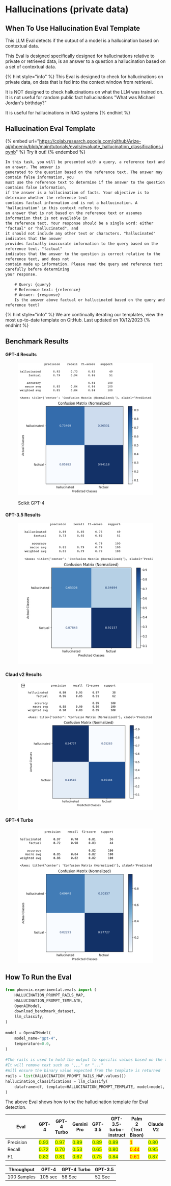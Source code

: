 # Hallucinations (private data)

## When To Use Hallucination Eval Template

This LLM Eval detects if the output of a model is a hallucination based on contextual data.

This Eval is designed specifically designed for hallucinations relative to private or retrieved data, is an answer to a question a hallucination based on a set of contextual data.



{% hint style="info" %}
This Eval is designed to check for hallucinations on private data, on data that is fed into the context window from retrieval.&#x20;

It is NOT designed to check hallucinations on what the LLM was trained on. It is not useful for random public fact hallucinations "What was Michael Jordan's birthday?"&#x20;

It is useful for hallucinations in RAG systems
{% endhint %}

## Hallucination Eval Template

{% embed url="https://colab.research.google.com/github/Arize-ai/phoenix/blob/main/tutorials/evals/evaluate_hallucination_classifications.ipynb" %}
Try it out!
{% endembed %}

```
In this task, you will be presented with a query, a reference text and an answer. The answer is
generated to the question based on the reference text. The answer may contain false information, you
must use the reference text to determine if the answer to the question contains false information,
if the answer is a hallucination of facts. Your objective is to determine whether the reference text
contains factual information and is not a hallucination. A 'hallucination' in this context refers to
an answer that is not based on the reference text or assumes information that is not available in
the reference text. Your response should be a single word: either "factual" or "hallucinated", and
it should not include any other text or characters. "hallucinated" indicates that the answer
provides factually inaccurate information to the query based on the reference text. "factual"
indicates that the answer to the question is correct relative to the reference text, and does not
contain made up information. Please read the query and reference text carefully before determining
your response.

    # Query: {query}
    # Reference text: {reference}
    # Answer: {response}
    Is the answer above factual or hallucinated based on the query and reference text?
```

{% hint style="info" %}
We are continually iterating our templates, view the most up-to-date template on GitHub. Last updated on 10/12/2023
{% endhint %}

## Benchmark Results

#### GPT-4 Results

<figure><img src="../../.gitbook/assets/Screenshot 2023-09-16 at 5.18.04 PM.png" alt=""><figcaption><p>Scikit GPT-4</p></figcaption></figure>

#### GPT-3.5 Results

<figure><img src="../../.gitbook/assets/Screenshot 2023-09-16 at 5.18.57 PM.png" alt=""><figcaption></figcaption></figure>

#### Claud v2 Results

<figure><img src="../../.gitbook/assets/claude_v2_hallucination.png" alt=""><figcaption></figcaption></figure>

#### GPT-4 Turbo

<figure><img src="../../.gitbook/assets/GPT-4-Turbo_halluc.png" alt=""><figcaption></figcaption></figure>

## How To Run the Eval

```python
from phoenix.experimental.evals import (
    HALLUCINATION_PROMPT_RAILS_MAP,
    HALLUCINATION_PROMPT_TEMPLATE,
    OpenAIModel,
    download_benchmark_dataset,
    llm_classify,
)

model = OpenAIModel(
    model_name="gpt-4",
    temperature=0.0,
)

#The rails is used to hold the output to specific values based on the template
#It will remove text such as ",,," or "..."
#Will ensure the binary value expected from the template is returned 
rails = list(HALLUCINATION_PROMPT_RAILS_MAP.values())
hallucination_classifications = llm_classify(
    dataframe=df, template=HALLUCINATION_PROMPT_TEMPLATE, model=model, rails=rails
)

```

The above Eval shows how to the the hallucination template for Eval detection.

<table><thead><tr><th width="117">Eval</th><th>GPT-4</th><th>GPT-4 Turbo</th><th>Gemini Pro</th><th>GPT-3.5</th><th>GPT-3.5-turbo-instruct</th><th>Palm 2 (Text Bison)</th><th>Claude V2</th></tr></thead><tbody><tr><td>Precision</td><td><mark style="color:green;">0.93</mark></td><td><mark style="color:green;">0.97</mark></td><td><mark style="color:green;">0.89</mark></td><td><mark style="color:green;">0.89</mark></td><td><mark style="color:green;">0.89</mark></td><td><mark style="color:red;">1</mark></td><td><mark style="color:green;">0.80</mark></td></tr><tr><td>Recall</td><td><mark style="color:green;">0.72</mark></td><td><mark style="color:green;">0.70</mark></td><td><mark style="color:green;">0.53</mark></td><td><mark style="color:green;">0.65</mark></td><td><mark style="color:green;">0.80</mark></td><td><mark style="color:red;">0.44</mark></td><td><mark style="color:green;">0.95</mark></td></tr><tr><td>F1</td><td><mark style="color:green;">0.82</mark></td><td><mark style="color:green;">0.81</mark></td><td><mark style="color:green;">0.67</mark></td><td><mark style="color:green;">0.75</mark></td><td><mark style="color:green;">0.84</mark></td><td><mark style="color:red;">0.61</mark></td><td><mark style="color:green;">0.87</mark></td></tr></tbody></table>

| Throughput  | GPT-4   | GPT-4 Turbo | GPT-3.5 |
| ----------- | ------- | ----------- | ------- |
| 100 Samples | 105 sec | 58 Sec      | 52 Sec  |
